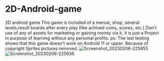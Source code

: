 # 2D-Android-game
 2D android game
 This game is included of a menue, shop, several levels,result boards after every play (like achived coins, scores, etc.)
 Don't use of any of assets for marketing or gaining money via it, it is just a Project in purpose of learning without any personal profits.
 ps: The last testing shows that this game doesn't work on Android 11 or upper.
Because of copyright Sprites pictures removed.
 ![Screenshot_20230206-225855](https://user-images.githubusercontent.com/39772964/217338593-c0addb53-6c0b-45d1-bdf2-11320573c983.png)
![Screenshot_20230206-225936](https://user-images.githubusercontent.com/39772964/217338814-af9f08af-9f87-4bee-9abc-0978bfcfe47c.png)
